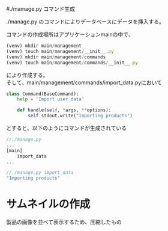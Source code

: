 #./mamage.py コマンド生成

./manage.py のコマンドによりデータベースにデータを挿入する。

コマンドの作成場所はアプリケーションmainの中で、

```javascript
(venv) mkdir main/management
(venv) touch main/management/__init__.py
(venv) mkdir main/management/commands
(venv) touch main/management/commands/__init__.py
```

により作成する。  
そして、main/management/commands/import_data.pyにおいて

```python
class Command(BaseCommand):
    help = 'Import user data'

    def handle(self, *args, **options):
        self.stdout.write("Importing products")

```

とすると、以下のようにコマンドが生成されている

```javascript
//./manage.py
...
[main]
    import_data
...

//./manage.py import_data
"Importing products"
```

# サムネイルの作成

製品の画像を並べて表示するため、圧縮したもの


